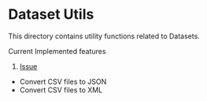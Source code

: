 # Dataset Utils

This directory contains utility functions related to Datasets.

Current Implemented features

1. [Issue](https://github.com/mlpack/models/issues/22)  
  * Convert CSV files to JSON
  * Convert CSV files to XML
